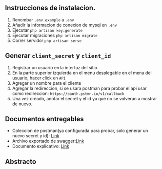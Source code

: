 ## Instrucciones de instalacion.

1. Renombar `.env.example` a `.env`
2. Añadir la informacion de conexion de mysql en `.env`
3. Ejecutar `php artisan key:generate`
4. Ejecutar migraciones `php artisan migrate`
5. Correr servidor `php artisan serve`

## Generar `client_secret` y `client_id`
1. Registrar un usuario en la interfaz del sitio.
2. En la parte superior izquierda en el menu desplegable en el menu del usuario, hacer click en `API`
3. Agregar un nombre para el cliente
4. Agregar la redireccion, si se usara postman para probar el api usar como redireccion: `https://oauth.pstmn.io/v1/callback`
5. Una vez creado, anotar el secret y el id ya que no se volveran a mostrar de nuevo.

## Documentos entregables

- Coleccion de postman(ya configurada para probar, solo generar un nuevo secret y id): [Link](postman_files/Working.postman_collection.json)
- Archivo exportado de swagger:[Link](postman_files/swagger-myself418-pruebabackend-1.0.0-resolved.json)
- Documento explicativo: [Link](abstracto)

## Abstracto
